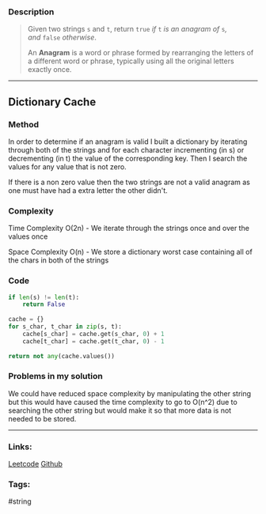 ### Description

> Given two strings `s` and `t`, return `true` _if_ `t` _is an anagram of_ `s`_, and_ `false` _otherwise_.
>
>An **Anagram** is a word or phrase formed by rearranging the letters of a different word or phrase, typically using all the original letters exactly once.

---
## Dictionary Cache
### Method
In order to determine if an anagram is valid I built a dictionary by iterating through both of the strings and for each character incrementing (in s) or decrementing (in t) the value of the corresponding key. Then I search the values for any value that is not zero. 

If there is a non zero value then the two strings are not a valid anagram as one must have had a extra letter the other didn't.
### Complexity

Time Complexity O(2n) - We iterate through the strings once and over the values once

Space Complexity O(n) - We store a dictionary worst case containing all of the chars in both of the strings
### Code
```py
if len(s) != len(t):  
    return False  
  
cache = {}  
for s_char, t_char in zip(s, t):  
    cache[s_char] = cache.get(s_char, 0) + 1  
    cache[t_char] = cache.get(t_char, 0) - 1  
  
return not any(cache.values())
```
### Problems in my solution
We could have reduced space complexity by manipulating the other string but this would have caused the time complexity to go to O(n^2) due to searching the other string but would make it so that more data is not needed to be stored.

---
### Links:

[Leetcode](https://leetcode.com/problems/valid-anagram/)
[Github](https://github.com/tharmoth/leetcode)

### Tags:

#string 